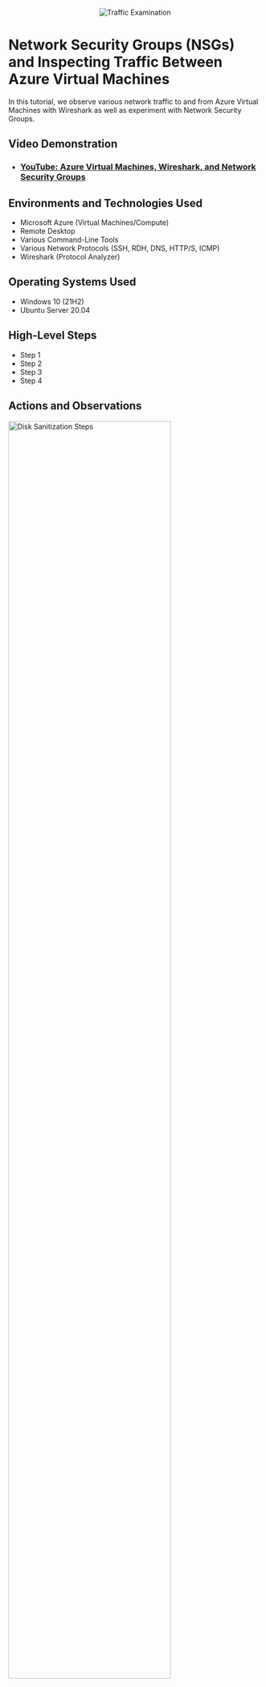<p align="center">
<img src="https://i.imgur.com/Ua7udoS.png" alt="Traffic Examination"/>
</p>

<h1>Network Security Groups (NSGs) and Inspecting Traffic Between Azure Virtual Machines</h1>
In this tutorial, we observe various network traffic to and from Azure Virtual Machines with Wireshark as well as experiment with Network Security Groups. <br />


<h2>Video Demonstration</h2>

- ### [YouTube: Azure Virtual Machines, Wireshark, and Network Security Groups](https://www.youtube.com)

<h2>Environments and Technologies Used</h2>

- Microsoft Azure (Virtual Machines/Compute)
- Remote Desktop
- Various Command-Line Tools
- Various Network Protocols (SSH, RDH, DNS, HTTP/S, ICMP)
- Wireshark (Protocol Analyzer)

<h2>Operating Systems Used </h2>

- Windows 10 (21H2)
- Ubuntu Server 20.04

<h2>High-Level Steps</h2>

- Step 1
- Step 2
- Step 3
- Step 4

<h2>Actions and Observations</h2>

<p>
<img src="https://imgur.com/pOGkZS8.png" height="80%" width="80%" alt="Disk Sanitization Steps"/>
</p>
<p>
Created a windows and a Ubuntu VM machines, pingged the Ubuntu VM from the windows powershell.
</p>
<br />

<p>
<img src="https://imgur.com/RnkmEuz.png" height="80%" width="80%" alt="Disk Sanitization Steps"/>
</p>
<p>
Disabling inbound ICMP traffic .
</p>
<br />

<p>
<img src="https://imgur.com/fP0lWWS.png" height="80%" width="80%" alt="Disk Sanitization Steps"/>
</p>
<p>
Observed the ping request in windows 10 powershell ICMP traffic request has timed out .
</p>
<br />

<p>
<img src="https://imgur.com/jVoMOde.png" height="80%" width="80%" alt="Disk Sanitization Steps"/>
</p>
<p>
Connecting to Ubuntu Virtual Machine via SSH .
</p>
<br />

<p>
<img src="https://imgur.com/he4R6AG.png" height="80%" width="80%" alt="Disk Sanitization Steps"/>
</p>
<p>
Filtering for SSH traffic using Wireshark .
</p>
<br />

<p>
<img src="https://imgur.com/ShoKnx1.png" height="80%" width="80%" alt="Disk Sanitization Steps"/>
</p>
<p>
Using ipconfig /renew to retrieve a new IP Address .
</p>
<br />

<p>
<img src="https://imgur.com/fP0lWWS.png" height="80%" width="80%" alt="Disk Sanitization Steps"/>
</p>
<p>
Observed the ping request in windows 10 powershell ICMP traffic request has timed out .
</p>
<br />

<p>
<img src="https://imgur.com/fP0lWWS.png" height="80%" width="80%" alt="Disk Sanitization Steps"/>
</p>
<p>
Observed the ping request in windows 10 powershell ICMP traffic request has timed out .
</p>
<br />
